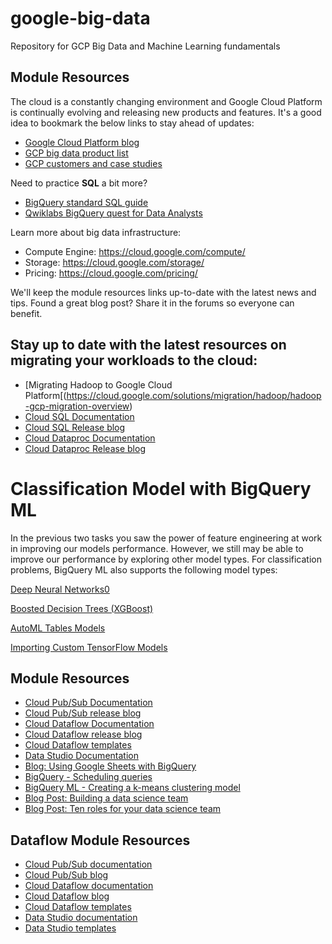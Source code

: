# google-big-data
Repository for GCP Big Data and Machine Learning fundamentals


## Module Resources
The cloud is a constantly changing environment and Google Cloud Platform is continually evolving and releasing new products and features. It's a good idea to bookmark the below links to stay ahead of updates:

- [Google Cloud Platform blog](https://cloud.google.com/blog/products)
- [GCP big data product list](https://cloud.google.com/products/big-data/)
- [GCP customers and case studies](https://cloud.google.com/customers/#/)

Need to practice **SQL** a bit more?

- [BigQuery standard SQL guide](https://cloud.google.com/bigquery/docs/reference/standard-sql/)
- [Qwiklabs BigQuery quest for Data Analysts](https://www.qwiklabs.com/quests/55)

Learn more about big data infrastructure:

- Compute Engine: https://cloud.google.com/compute/
- Storage: https://cloud.google.com/storage/
- Pricing: https://cloud.google.com/pricing/

We'll keep the module resources links up-to-date with the latest news and tips. Found a great blog post? Share it in the forums so everyone can benefit.


## Stay up to date with the latest resources on migrating your workloads to the cloud:

- [Migrating Hadoop to Google Cloud Platform[(https://cloud.google.com/solutions/migration/hadoop/hadoop-gcp-migration-overview)
- [Cloud SQL Documentation](https://cloud.google.com/sql/)
- [Cloud SQL Release blog](https://cloud.google.com/blog/products/databases/)
- [Cloud Dataproc Documentation](https://cloud.google.com/dataproc/)
- [Cloud Dataproc Release blog](https://cloud.google.com/blog/products/dataproc)


# Classification Model with BigQuery ML

In the previous two tasks you saw the power of feature engineering at work in improving our models performance. However, we still may be able to improve our performance by exploring other model types. For classification problems, BigQuery ML also supports the following model types:

[Deep Neural Networks0](https://cloud.google.com/bigquery-ml/docs/reference/standard-sql/bigqueryml-syntax-create-dnn-models)

[Boosted Decision Trees (XGBoost)](https://cloud.google.com/bigquery-ml/docs/reference/standard-sql/bigqueryml-syntax-create-boosted-tree)

[AutoML Tables Models](https://cloud.google.com/bigquery-ml/docs/reference/standard-sql/bigqueryml-syntax-create-automl)

[Importing Custom TensorFlow Models](https://cloud.google.com/bigquery-ml/docs/reference/standard-sql/bigqueryml-syntax-create-tensorflow)

## Module Resources
- [Cloud Pub/Sub Documentation](https://cloud.google.com/pubsub/)
- [Cloud Pub/Sub release blog](https://cloud.google.com/pubsub/docs/release-notes)
- [Cloud Dataflow Documentation](https://cloud.google.com/dataflow/)
- [Cloud Dataflow release blog](https://cloud.google.com/blog/products/data-analytics/)
- [Cloud Dataflow templates](https://cloud.google.com/dataflow/docs/guides/templates/provided-templates)
- [Data Studio Documentation](https://developers.google.com/datastudio/)
- [Blog: Using Google Sheets with BigQuery](https://cloud.google.com/blog/products/g-suite/connecting-bigquery-and-google-sheets-to-help-with-hefty-data-analysis)
- [BigQuery - Scheduling queries](https://cloud.google.com/bigquery/docs/scheduling-queries)
- [BigQuery ML - Creating a k-means clustering model](https://cloud.google.com/bigquery-ml/docs/kmeans-tutorial)
- [Blog Post: Building a data science team](https://towardsdatascience.com/how-to-hire-a-machine-learning-team-b8055fff57f)
- [Blog Post:  Ten roles for your data science team](https://hackernoon.com/top-10-roles-for-your-data-science-team-e7f05d90d961)

## Dataflow Module Resources
- [Cloud Pub/Sub documentation](https://cloud.google.com/pubsub/docs/) 
- [Cloud Pub/Sub blog](https://cloud.google.com/pubsub/docs/release-notes)
- [Cloud Dataflow documentation](https://cloud.google.com/dataflow/docs/)
- [Cloud Dataflow blog](https://cloud.google.com/blog/products/data-analytics/)
- [Cloud Dataflow templates](https://github.com/GoogleCloudPlatform/DataflowTemplates/)
- [Data Studio documentation](https://developers.google.com/datastudio/)
- [Data Studio templates](https://datastudiogallery.appspot.com/gallery)